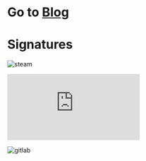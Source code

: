 # Go to [Blog](https://github.com/mrdulin/blog/issues)

# Signatures

![steam](http://steamsignature.com/card/0/76561198142513329.png)

![osu](http://lemmmy.pw/osusig/sig.php?colour=hex66ccff&uname=slideshowp2&mode=3&countryrank&flagshadow&darkheader&opaqueavatar&onlineindicator=undefined&xpbar)

![gitlab](https://ws3.sinaimg.cn/large/006tNc79ly1fnyzqw79qij30r308hgll.jpg)
